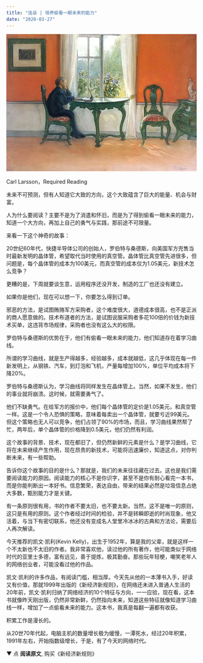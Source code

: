 ```yaml
---
title: "连岳 | 培养偷看一眼未来的能力"
date: "2020-03-27"
---
```


![连岳文章](images/连岳文章picture-59.jpg)

Carl Larsson，Required Reading

未来不可预测，但有人知道它大致的方向，这个大致蕴含了巨大的能量、机会与财富。   

人为什么要阅读？主要不是为了消遣和怀旧，而是为了得到偷看一眼未来的能力，知道一个大方向，再加上自己的勇气与实践，那前途不可限量。

来看一下这个神奇的故事：

20世纪60年代，快捷半导体公司的创始人，罗伯特与桑德斯，向美国军方兜售当时最新发明的晶体管，希望取代当时使用的真空管。晶体管比真空管先进很多，但问题是，每个晶体管的成本为100美元，而真空管的成本仅为1.05美元，新技术怎么竞争？

更糟的是，下周就要谈生意，运用程序还没开发，制造的工厂也还没有建立。

如果你是他们，现在可以想一下，你要怎么得到订单。

邪恶的方法，是试图贿赂军方采购者，这个难度很大，道德成本很高，也不是正派的商人愿意做的。技术布道者的方法，是试图说服采购者多花100倍的价钱为新技术买单，这违背市场规律，采购者也没有这么大的权限。

罗伯特与桑德斯的优势在于，他们有偷看一眼未来的能力，他们知道存在着学习曲线。

所谓的学习曲线，就是生产得越多，经验越多，成本就越低，这几乎体现在每一件新发明上，从钢铁、汽车，到灯泡和飞机，产量每增加100%，单位平均成本将下降20%。

罗伯特与桑德斯认为，学习曲线将同样发生在晶体管上。当然，如果不发生，他们的事业就将崩溃。这时候，就需要勇气了。

他们不缺勇气。在给军方的报价中，他们每个晶体管的定价是1.05美元，和真空管一样。这是一个令人恐惧的策略，意味着每卖出一个晶体管，就要亏近99美元。但这个策略也无人可以竞争，他们占领了90%的市场，而且，学习曲线果然帮了忙，两年后，单个晶体管的价格降到0.5美元，他们仍然有利润。

这个故事的背景、技术，现在都旧了，但仍然新鲜的元素是什么？是学习曲线，它将在未来继续产生作用，现在昂贵的新技术，可能将迅速廉价，知道这点，对你判断未来，有一些帮助。

告诉你这个故事的目的是什么？那就是，我们的未来往往藏在过去。这也是我们需要阅读能力的原因。阅读能力的核心不是你识字，甚至不是你有耐心看完一本书，而是你能判断出一本好书。信息繁荣，表达自由，带来的结果必然是垃圾信息占绝大多数，甄别能力才是关键。

有一条原则很有用，书的作者不要太旧，也不要太新。当然，这不是唯一的原则，这只是有用的原则。这个作者经过时间的检验，并不是转瞬即逝的时尚现象，他又活着，与当下有密切联系，他还没有变成名人堂里冷冰冰的古典和方法论，需要后人再次解读。 

今天推荐的凯文·凯利(Kevin Kelly)，出生于1952年，算是我的父辈，就是这样一个不太新也不太旧的作者。我非常喜欢他，读过他的所有著作，他可能类似于网络时代的亚里士多德，富有远见，善于提炼，极其勤奋。那些玩年轻梗，嘲笑老年人的网络创业者，可能没看过他的作品。

凯文·凯利的许多作品，有阅读门槛，相当厚。今天先从他的一本薄书入手，好读又有价值，那就1999年出版的《新经济新规则》，在网络还未进入普通人生活的20年前，凯文·凯利归纳了网络经济的10个特征与方向，一一应验，现在看，这本书就像昨天刚出版，仍然非常新鲜，仍然指向未来，知道这些特征就像知道学习曲线一样，增加了一点偷看未来的能力。这本书，我真是每翻一遍都有收获。

积累工作是漫长的。

从20世70年代起，电脑主机的数量增长极为缓慢，一潭死水，经过20年积累，1991年左右，开始指数级增长，于是，有了今天的网络时代。

 ****▼**** 点 **阅读原文**, 购买《新经济新规则》
